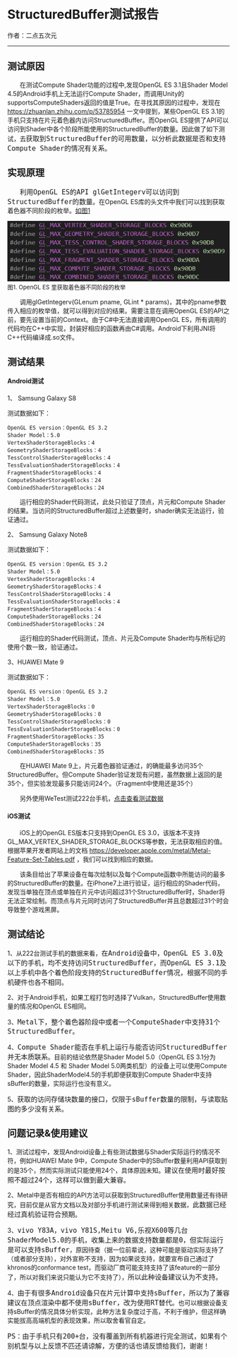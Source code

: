 # StructuredBuffer测试报告

作者：二点五次元

---

## 测试原因
&emsp;&emsp;在测试Compute Shader功能的过程中,发现OpenGL ES 3.1且Shader Model 4.5的Android手机上无法运行Compute Shader，而调用Unity的supportsComputeShaders返回的值是True。在寻找其原因的过程中，发现在 https://zhuanlan.zhihu.com/p/53785954 一文中提到，某些OpenGL ES 3.1的手机只支持在片元着色器内访问StructuredBuffer。而OpenGL ES提供了API可以访问到Shader中各个阶段所能使用的StructuredBuffer的数量。因此做了如下测试，去<font size=4>```获取到StructuredBuffer的可用数量，以分析此数据是否和支持Compute Shader的情况有关系```</font>。

## 实现原理
&emsp;&emsp;<font size=4>```利用OpenGL ES的API glGetIntegerv可以访问到StructuredBuffer的数量```</font>。在OpenGL ES库的头文件中我们可以找到获取着色器不同阶段的枚举。<u>如图1</u>

![Plugins](Image/Image1.png)
<br/><font size=2>图1. OpenGL ES 里获取着色器不同阶段的枚举</font></br>

&emsp;&emsp;调用glGetIntegerv(GLenum pname, GLint * params)，其中的pname参数传入相应的枚举值，就可以得到对应的结果。需要注意在调用OpenGL ES的API之前，要先设置当前的Context。由于C#中无法直接调用OpenGL ES，所有调用的代码均在C++中实现，封装好相应的函数再由C#调用。Android下利用JNI将C++代码编译成.so文件。
## 测试结果

#### Android测试

1、	Samsung Galaxy S8

测试数据如下：

    OpenGL ES version：OpenGL ES 3.2
    Shader Model：5.0
    VertexShaderStorageBlocks：4
    GeometryShaderStorageBlocks：4
    TessControlShaderStorageBlocks：4
    TessEvaluationShaderStorageBlocks：4
    FragmentShaderStorageBlocks：4
    ComputeShaderStorageBlocks：24
    CombinedShaderStorageBlocks：24
&emsp;&emsp;运行相应的Shader代码测试，此处只验证了顶点，片元和Compute Shader的结果。当访问的StructuredBuffer超过上述数量时，shader确实无法运行，验证通过。

2、	Samsung Galaxy Note8

测试数据如下：

    OpenGL ES version：OpenGL ES 3.2
    Shader Model：5.0
    VertexShaderStorageBlocks：4
    GeometryShaderStorageBlocks：4
    TessControlShaderStorageBlocks：4
    TessEvaluationShaderStorageBlocks：4
    FragmentShaderStorageBlocks：4
    ComputeShaderStorageBlocks：24
    CombinedShaderStorageBlocks：24
&emsp;&emsp;运行相应的Shader代码测试，顶点、片元及Compute Shader均与所标记的使用个数一致，验证通过。

3、HUAWEI Mate 9

测试数据如下：

    OpenGL ES version：OpenGL ES 3.2
    Shader Model：5.0
    VertexShaderStorageBlocks：0
    GeometryShaderStorageBlocks：0
    TessControlShaderStorageBlocks：0
    TessEvaluationShaderStorageBlocks：0
    FragmentShaderStorageBlocks：35
    ComputeShaderStorageBlocks：35
    CombinedShaderStorageBlocks：35
&emsp;&emsp;在HUAWEI Mate 9上，片元着色器验证通过，的确能最多访问35个StructuredBuffer。但Compute Shader验证发现有问题，虽然数据上返回的是35个，但实验发现最多只能访问24个。（Fragment中使用还是35个）

&emsp;&emsp;另外使用WeTest测试222台手机，[点击查看测试数据](https://github.com/Nicholas10128/AAAResearch/blob/master/Experiences/StructuredBuffer%E6%B5%8B%E8%AF%95%E6%8A%A5%E5%91%8A/Structured%20Buffer%E5%9C%A8WeTest-Android%E5%90%84%E6%9C%BA%E5%9E%8B%E6%94%AF%E6%8C%81%E6%83%85%E5%86%B5.md)

#### iOS测试

&emsp;&emsp;iOS上的OpenGL ES版本只支持到OpenGL ES 3.0，该版本不支持GL_MAX_VERTEX_SHADER_STORAGE_BLOCKS等参数，无法获取相应的值。
根据苹果开发者网站上的文档 https://developer.apple.com/metal/Metal-Feature-Set-Tables.pdf ，我们可以找到相应的数据。

&emsp;&emsp;该条目给出了苹果设备在每次绘制以及每个Compute函数中所能访问的最多的StructuredBuffer的数量。在iPhone7上进行验证，运行相应的Shader代码，发现当单独在顶点或单独在片元中访问超过31个StructuredBuffer时，Shader将无法正常绘制。而顶点与片元同时访问了StructuredBuffer并且总数超过31个时会导致整个游戏黑屏。

## 测试结论

1、从222台测试手机的数据来看，<font size=4>```在Android设备中，OpenGL ES 3.0及以下的手机，均不支持访问StructuredBuffer，而OpenGL ES 3.1及以上手机中各个着色阶段支持的StructuredBuffer情况，根据不同的手机硬件也各不相同```</font>。

2、对于Android手机，如果工程打包时选择了Vulkan，StructuredBuffer使用数量的情况和OpenGL ES相同。

3、<font size=4>```Metal下，整个着色器阶段中或者一个ComputeShader中支持31个StructuredBuffer```</font>。

4、<font size=4>```Compute Shader能否在手机上运行与能否访问StructuredBuffer并无本质联系```</font>。目前的结论依然是Shader Model 5.0（OpenGL ES 3.1分为Shader Model 4.5 和 Shader Model 5.0两类机型）的设备上可以使用Compute Shader，因此ShaderModel4.5的手机即便获取到Compute Shader中支持sBuffer的数量，实际运行也没有意义。

5、<font size=4>```获取的访问存储块数量的接口，仅限于sBuffer数量的限制，与读取贴图的多少没有关系```</font>。

## 问题记录&使用建议

1、测试过程中，发现Android设备上有些测试数据与Shader实际运行的情况不符，例如HUAWEI Mate 9中，Compute Shader中的SBuffer数量利用API获取到的是35个，然而实际测试只能使用24个，具体原因未知。<font size=4>```建议在使用时最好按照不超过24个，这样可以做到最大兼容```</font>。

2、Metal中是否有相应的API方法可以获取到StructuredBuffer使用数量还有待研究，目前仅是从官方文档以及对部分手机进行测试来得到相关数据，<font size=4>```此数据已经经过真机验证符合预期```</font>。

3、<font size=4>```vivo Y83A，vivo Y81S,Meitu V6,乐视X600等几台ShaderModel5.0的手机，收集上来的数据支持数量都是0，但实际运行是可以支持sBuffer```</font>，原因待查（据一位前辈说，这种可能是驱动实际支持了（或者部分支持），对外宣称不支持，因为如果说支持，就要宣布自己通过了khronos的conformance test，而驱动厂商可能支持支持了该feature的一部分了，所以对我们来说只能认为它不支持了），<font size=4>```所以此种设备建议认为不支持```</font>。

4、<font size=4>```由于有很多Android设备只在片元计算中支持sBuffer，所以为了兼容建议在顶点渲染中都不使用sBuffer，改为使用RT替代```</font>。也可以根据设备支持sBuffer的情况具体分析实现，此种方法复杂度过于高，不利于维护，但这样确实能拔高高端机型的表现效果，所以取舍看官自定。

<font size=4>```PS：由于手机只有200+台，没有覆盖到所有机器进行完全测试，如果有个别机型与以上反馈不匹还请谅解，方便的话也请反馈给我们，谢谢！```</font>  
